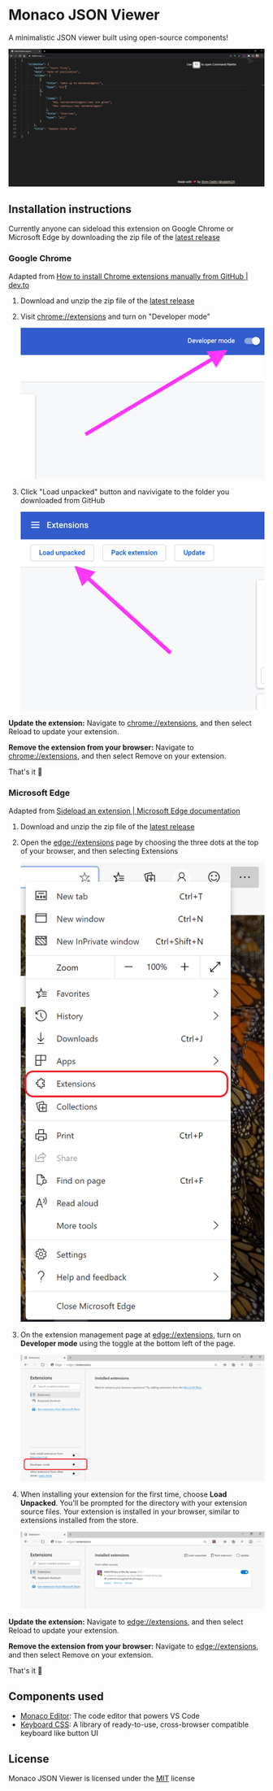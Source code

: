 # Monaco JSON Viewer

A minimalistic JSON viewer built using open-source components!

![demo / preview](media/demo.png)

## Installation instructions

Currently anyone can sideload this extension on Google Chrome or Microsoft Edge by downloading the zip file of the [latest release](https://github.com/sdabhi23/monaco-json-viewer/releases)

### Google Chrome

Adapted from [How to install Chrome extensions manually from GitHub | dev.to](https://dev.to/ben/how-to-install-chrome-extensions-manually-from-github-1612)

1. Download and unzip the zip file of the [latest release](https://github.com/sdabhi23/monaco-json-viewer/releases)

2. Visit <chrome://extensions> and turn on "Developer mode"

    ![step 1](media/chrome/1.png)

3. Click "Load unpacked" button and navivigate to the folder you downloaded from GitHub

    ![step 2](media/chrome/2.png)

**Update the extension:** Navigate to <chrome://extensions>, and then select Reload to update your extension.

**Remove the extension from your browser:** Navigate to <chrome://extensions>, and then select Remove on your extension.

That's it 🎉

### Microsoft Edge

Adapted from [Sideload an extension | Microsoft Edge documentation](https://docs.microsoft.com/en-us/microsoft-edge/extensions-chromium/getting-started/extension-sideloading)

1. Download and unzip the zip file of the [latest release](https://github.com/sdabhi23/monaco-json-viewer/releases)

2. Open the <edge://extensions> page by choosing the three dots at the top of your browser, and then selecting Extensions

    ![step 1](media/edge/1.png)

3. On the extension management page at <edge://extensions>, turn on **Developer mode** using the toggle at the bottom left of the page.

    ![step 2](media/edge/2.png)

4. When installing your extension for the first time, choose **Load Unpacked**. You'll be prompted for the directory with your extension source files. Your extension is installed in your browser, similar to extensions installed from the store.

    ![step 3](media/edge/3.png)

**Update the extension:** Navigate to <edge://extensions>, and then select Reload to update your extension.

**Remove the extension from your browser:** Navigate to <edge://extensions>, and then select Remove on your extension.

That's it 🎉

## Components used

* [Monaco Editor](https://github.com/microsoft/monaco-editor): The code editor that powers VS Code
* [Keyboard CSS](https://github.com/shhdharmen/keyboard-css): A library of ready-to-use, cross-browser compatible keyboard like button UI

## License

Monaco JSON Viewer is licensed under the [MIT](LICENSE) license
